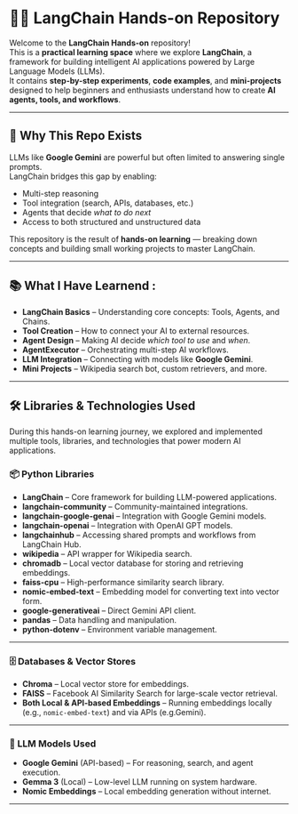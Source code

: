 # 🦜🔗 LangChain Hands-on Repository

Welcome to the **LangChain Hands-on** repository!  
This is a **practical learning space** where we explore **LangChain**, a framework for building intelligent AI applications powered by Large Language Models (LLMs).  
It contains **step-by-step experiments**, **code examples**, and **mini-projects** designed to help beginners and enthusiasts understand how to create **AI agents, tools, and workflows**.

---

## 📌 Why This Repo Exists

LLMs like  **Google Gemini** are powerful but often limited to answering single prompts.  
LangChain bridges this gap by enabling:
- Multi-step reasoning
- Tool integration (search, APIs, databases, etc.)
- Agents that decide *what to do next*
- Access to both structured and unstructured data

This repository is the result of **hands-on learning** — breaking down concepts and building small working projects to master LangChain.

---

## 📚 What I Have Learnend :
- **LangChain Basics** – Understanding core concepts: Tools, Agents, and Chains.
- **Tool Creation** – How to connect your AI to external resources.
- **Agent Design** – Making AI decide *which tool to use* and *when*.
- **AgentExecutor** – Orchestrating multi-step AI workflows.
- **LLM Integration** – Connecting with models like **Google Gemini**.
- **Mini Projects** – Wikipedia search bot, custom retrievers, and more.
---

## 🛠 Libraries & Technologies Used

During this hands-on learning journey, we explored and implemented multiple tools, libraries, and technologies that power modern AI applications.

### 📦 Python Libraries
- **LangChain** – Core framework for building LLM-powered applications.
- **langchain-community** – Community-maintained integrations.
- **langchain-google-genai** – Integration with Google Gemini models.
- **langchain-openai** – Integration with OpenAI GPT models.
- **langchainhub** – Accessing shared prompts and workflows from LangChain Hub.
- **wikipedia** – API wrapper for Wikipedia search.
- **chromadb** – Local vector database for storing and retrieving embeddings.
- **faiss-cpu** – High-performance similarity search library.
- **nomic-embed-text** – Embedding model for converting text into vector form.
- **google-generativeai** – Direct Gemini API client.
- **pandas** – Data handling and manipulation.
- **python-dotenv** – Environment variable management.

---

### 🗄 Databases & Vector Stores
- **Chroma** – Local vector store for embeddings.
- **FAISS** – Facebook AI Similarity Search for large-scale vector retrieval.
- **Both Local & API-based Embeddings** – Running embeddings locally (e.g., `nomic-embed-text`) and via APIs (e.g.Gemini).
---

### 🤖 LLM Models Used
- **Google Gemini** (API-based) – For reasoning, search, and agent execution.
- **Gemma 3** (Local) – Low-level LLM running on system hardware.
- **Nomic Embeddings** – Local embedding generation without internet.


---

